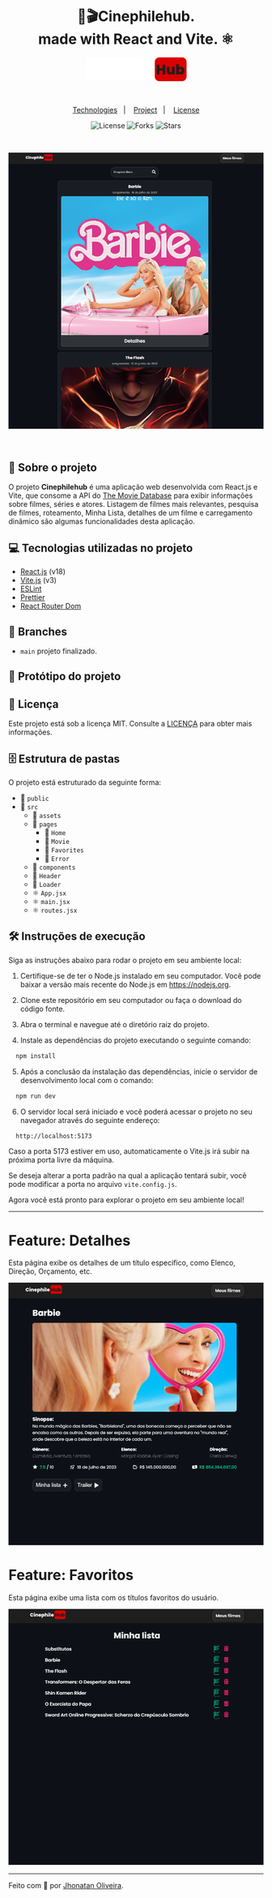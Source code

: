 <div align="center">
<h1 align="center">🍿🎬Cinephilehub.<br> made with React and Vite. ⚛</h1>
<img src="./public/logo.svg" alt="logo" style="width: 200px;" />
</div>

&nbsp;

<p align="center">
  <a href="#Technologies">Technologies</a>&nbsp;&nbsp;&nbsp;|&nbsp;&nbsp;&nbsp;
  <a href="#Project">Project</a>&nbsp;&nbsp;&nbsp;|&nbsp;&nbsp;&nbsp;
  <a href="#License">License</a>
</p>

<p align="center">
 <img  src="https://img.shields.io/static/v1?label=license&message=MIT&color=04D361&labelColor=281F3D" alt="License" />
  <img src="https://img.shields.io/github/repo-size/jhonatan-oliveiradev/cinephilehub?label=forks&message=MIT&color=04D361&labelColor=281F3D" alt="Forks" />
  <img src="https://img.shields.io/github/stars/jhonatan-oliveiradev/cinephilehub?label=stars&message=MIT&color=04D361&labelColor=14061f" alt="Stars" />
</p>
&nbsp;
&nbsp;
&nbsp;

![Cover (2)](./public/preview.png)

&nbsp;

## 📖 Sobre o projeto

O projeto **Cinephilehub** é uma aplicação web desenvolvida com React.js e Vite, que consome a API do [The Movie Database](https://www.themoviedb.org/) para exibir informações sobre filmes, séries e atores.
Listagem de filmes mais relevantes, pesquisa de filmes, roteamento, Minha Lista, detalhes de um filme e carregamento dinâmico são algumas funcionalidades desta aplicação.

## 💻 Tecnologias utilizadas no projeto

- [React.js](https://reactjs.org) (v18)
- [Vite.js](https://vitejs.dev) (v3)
- [ESLint](https://eslint.org)
- [Prettier](https://prettier.io)
- [React Router Dom](https://reactrouter.com/en/main)

## 🌿 Branches

- `main` projeto finalizado.

## 🎨 Protótipo do projeto

## 📝 Licença

Este projeto está sob a licença MIT. Consulte a [LICENÇA](./LICENSE) para obter mais informações.


## 🗄️ Estrutura de pastas

O projeto está estruturado da seguinte forma:

- 📁 `public`
- 📁 `src`
  - 📁 `assets`
  - 📁 `pages`
    - 📁 `Home`
    - 📁 `Movie`
    - 📁 `Favorites`
    - 📁 `Error`
  - 📁 `components`
  - 📁 `Header`
  - 📁 `Loader`
  - ⚛️ `App.jsx`
  - ⚛️ `main.jsx`
  - ⚛️ `routes.jsx`

## 🛠️ Instruções de execução

Siga as instruções abaixo para rodar o projeto em seu ambiente local:



1. Certifique-se de ter o Node.js instalado em seu computador. Você pode baixar a versão mais recente do Node.js em https://nodejs.org.

2. Clone este repositório em seu computador ou faça o download do código fonte.

3. Abra o terminal e navegue até o diretório raiz do projeto.

4. Instale as dependências do projeto executando o seguinte comando:

```bash
  npm install
```

5. Após a conclusão da instalação das dependências, inicie o servidor de desenvolvimento local com o comando:

```bash
  npm run dev
```

6. O servidor local será iniciado e você poderá acessar o projeto no seu navegador através do seguinte endereço:

```bash
  http://localhost:5173
```

Caso a porta 5173 estiver em uso, automaticamente o Vite.js irá subir na próxima porta livre da máquina.

Se deseja alterar a porta padrão na qual a aplicação tentará subir, você pode modificar a porta no arquivo `vite.config.js`.

Agora você está pronto para explorar o projeto em seu ambiente local!

<hr>

# Feature: Detalhes

Esta página exibe os detalhes de um título específico, como Elenco, Direção, Orçamento, etc.

![Cover (2)](./public/details.png)

# Feature: Favoritos

Esta página exibe uma lista com os títulos favoritos do usuário.

![Cover (2)](./public/favorites.png)

<hr>

Feito com 💜 por [Jhonatan Oliveira](https://jhonatanoliveira.com).